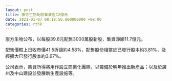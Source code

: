 ```yaml
---
layout: post
title: 康方生物配股集資近12億元
date: 2021-01-07 08:18:56.000000000 +08:00
categories: rthk
---
```


康方生物公布，以每股39.6元配售3000萬股新股，集資淨額11.7億元。

配售價較上日收市價41.5折讓約4.58%，配售股份相當於已發行股本約3.81%，及經擴大已發行股本約3.67%。

公司表示，集資所得將用作設立商業化團隊，以籌備於明年推出新產品；以及於廣州及中山建設並發展新生產設施等。

